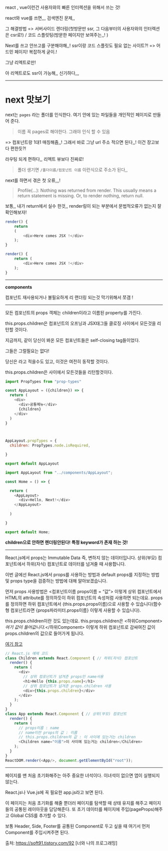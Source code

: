 react , vue이런건 사용자와의 빠른 인터렉션을 위해서 쓰는 것!

react와 vue를 쓰면,,, 검색엔진 문제,, 

그 해결방법 => 서버사이드 렌더링(첫방문만 ssr, 그 다음부터의 사용자와의 인터렉션은 csr로!) / 코드 스플릿팅(방문한 페이지만 보여주는,,! )



Next를 쓰고 안쓰고를 구분해야해,,! ssr이랑 코드 스플릿도 필요 없는 사이트?! => 어드민 페이지! 복잡하게 굳이.!

그냥 리엑트로만! 



아 리엑트로도 ssr이 가능해,, 신기하다,,, 





----





# next 맛보기



next는 `pages` 라는 폴더를 인식한다. 여기 안에 있는 파일들을 개인적인 페이지로 만들어 준다.

> 이름 꼭 pages로 해야한다. 그래야 인식 할 수 있음

=> 컴포넌트랑 1대1 매칭해줌,,! 그래서 바로 그냥 url 주소 적으면 된다,,! 이건 장고보다 편한듯?! 

라우팅 되게 편하다,, 리엑트 뷰보다 진짜로!

> 폴더 생기면 `/폴더이름/컴포넌트 이름` 이런식으로 주소가 된다,, 

next를 하면서 겪은 첫 오류,,,!



> Profile(...): Nothing was returned from render. This usually means a return statement is missing. Or, to render nothing, return null. 



보통,, 내가 return에서 실수 한것,, render링이 되는 부분에서 문법적오류가 없는지 잘 확인해보자!



```js
render() {
    return 
    (
        <div>Here comes JSX !</div>
    );
}
```



````js
render() {
    return (
        <div>Here comes JSX !</div>
    );
}
````



----

**components**

컴포넌트 재사용되거나 불필요하게 리 랜더링 되는것 막기위해서 쪼갬 !





----







모든 컴포넌트의 props 객체는 children이라고 이름된 property를 가진다. 

 

this.props.children은 컴포넌트의 오프닝과 JSX태그들 클로징 사이에서 모든것을 리턴할 것이다. 

 

지금까지, <MyComponentClass />같이 당신이 봐온 모든 컴포넌트들은 self-closing tag들이었다. 

그들은 그럴필요는 없다!

당신은 <MyComponentClass></MyComponentClass> 라고 적을수도 있고, 이것은 여전히 동작할 것이다. 

 

this.props.children은 <MyComponentClass></MyComponentClass>사이에서 모든것들을 리턴할것이다.





````js
import PropTypes from "prop-types"

const AppLayout = ({children}) => {
  return (
    <div>
      <div>공통메뉴</div>
      {children}
    </div>
  )
}



AppLayout.propTypes = {
  children: PropTypes.node.isRequired,

}

export default AppLayout
````







```js
import AppLayout from "../components/AppLayout";

const Home = () => {

  return (
    <AppLayout>
      <div>Hello, Next!</div>
    </AppLayout>
   
  )

}

export default Home;
```





**children으로 안하면 렌더링안된다! 특정 keyword가 존재 하는 것!** 



----



React.js에서 props는 Immutable Data 즉, 변하지 않는 데이터입니다. 상위(부모) 컴포넌트에서 하위(자식) 컴포넌트로 데이터를 넘겨줄 때 사용합니다.

이번 글에선 React.js에서 props를 사용하는 방법과 default props를 지정하는 방법 및 props type을 검증하는 방법에 대해 알아보겠습니다.

먼저 props 사용방법은 <컴포넌트이름 props이름 = “값”> 이렇게 상위 컴포넌트에서 HTML의 attribute를 정의하듯이 하위 컴포넌트의 속성처럼 사용하면 되는데요. props를 정의하면 하위 컴포넌트에서 {this.props.props이름}으로 사용할 수 있습니다(함수형 컴포넌트라면 {props파라미터.props이름} 이렇게 사용할 수 있습니다).

this.props.children이란 것도 있는데요. this.props.children은 <하위Component>*여기 값이 들어값니다.*</하위Component> 이렇게 하위 컴포넌트로 감싸여진 값이 props.children의 값으로 들어가게 됩니다.

[여기 참고](https://medium.com/@su_bak/react-js-react-js%EC%9D%98-props-%EC%82%AC%EC%9A%A9%EB%B0%A9%EB%B2%95-bc59a5c257a)





````js
// React.js 예제 코드
class Children extends React.Component { // 하위(자식) 컴포넌트
  render() {
    return (
      <div>
        // 상위 컴포넌트가 넘겨준 props인 name사용
        <h1>Hello {this.props.name}</h1>
        // 상위 컴포넌트가 넘겨준 props.children 사용
        <div>{this.props.children}</div>
      </div>
    );
  }
}
class App extends React.Component { // 상위(부모) 컴포넌트
  render() {
    return (
      // props이름 : name
      // name이란 props의 값 : 이름
      // this.props.children의 값 : 이 사이에 있는거는 children
      <Children name="이름">이 사이에 있는거는 children</Children>
    );
  }
}
ReactDOM.render(<App/>, document.getElementById("root"));
````



---

페이지를 맨 처음 초기화해주는 아주 중요한 녀석이다. 이녀석이 없으면 앱이 실행되지 않는다.

React.js나 Vue.js에 꼭 필요한 app.js라고 보면 된다.

 

이 페이지는 처음 초기화를 해줄 뿐더러 페이지를 탐색할 때 상태 유지를 해주고 페이지들의 공통된 레이아웃을 담당해준다. 또 초기 데이터를 페이지에 주입(pageProps)해주고 Global CSS를 추가할 수 있다.

 

보통 Header, Side, Footer를 공통된 Component로 두고 싶을 때 여기서 먼저 Component를 주입시켜주면 된다.



출처: https://soft91.tistory.com/92 [너와 나의 프로그래밍]

